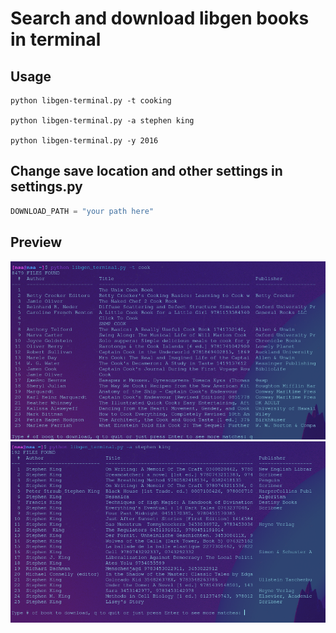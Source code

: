 # Search and download libgen books in terminal

## Usage

```
python libgen-terminal.py -t cooking

python libgen-terminal.py -a stephen king

python libgen-terminal.py -y 2016
```

## Change save location and other settings in settings.py

``` python
DOWNLOAD_PATH = "your path here"
```
## Preview
![Image of preview ](preview/file1.png)
![Image of preview 2 ](preview/file2.png)

